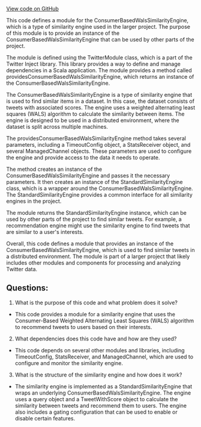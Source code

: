 [View code on GitHub](https://github.com/misbahsy/the-algorithm/cr-mixer/server/src/main/scala/com/twitter/cr_mixer/module/similarity_engine/ConsumerBasedWalsSimilarityEngineModule.scala)

This code defines a module for the ConsumerBasedWalsSimilarityEngine, which is a type of similarity engine used in the larger project. The purpose of this module is to provide an instance of the ConsumerBasedWalsSimilarityEngine that can be used by other parts of the project. 

The module is defined using the TwitterModule class, which is a part of the Twitter Inject library. This library provides a way to define and manage dependencies in a Scala application. The module provides a method called providesConsumerBasedWalsSimilarityEngine, which returns an instance of the ConsumerBasedWalsSimilarityEngine.

The ConsumerBasedWalsSimilarityEngine is a type of similarity engine that is used to find similar items in a dataset. In this case, the dataset consists of tweets with associated scores. The engine uses a weighted alternating least squares (WALS) algorithm to calculate the similarity between items. The engine is designed to be used in a distributed environment, where the dataset is split across multiple machines.

The providesConsumerBasedWalsSimilarityEngine method takes several parameters, including a TimeoutConfig object, a StatsReceiver object, and several ManagedChannel objects. These parameters are used to configure the engine and provide access to the data it needs to operate.

The method creates an instance of the ConsumerBasedWalsSimilarityEngine and passes it the necessary parameters. It then creates an instance of the StandardSimilarityEngine class, which is a wrapper around the ConsumerBasedWalsSimilarityEngine. The StandardSimilarityEngine provides a common interface for all similarity engines in the project.

The module returns the StandardSimilarityEngine instance, which can be used by other parts of the project to find similar tweets. For example, a recommendation engine might use the similarity engine to find tweets that are similar to a user's interests. 

Overall, this code defines a module that provides an instance of the ConsumerBasedWalsSimilarityEngine, which is used to find similar tweets in a distributed environment. The module is part of a larger project that likely includes other modules and components for processing and analyzing Twitter data.
## Questions: 
 1. What is the purpose of this code and what problem does it solve?
- This code provides a module for a similarity engine that uses the Consumer-Based Weighted Alternating Least Squares (WALS) algorithm to recommend tweets to users based on their interests.

2. What dependencies does this code have and how are they used?
- This code depends on several other modules and libraries, including TimeoutConfig, StatsReceiver, and ManagedChannel, which are used to configure and monitor the similarity engine.

3. What is the structure of the similarity engine and how does it work?
- The similarity engine is implemented as a StandardSimilarityEngine that wraps an underlying ConsumerBasedWalsSimilarityEngine. The engine uses a query object and a TweetWithScore object to calculate the similarity between tweets and recommend them to users. The engine also includes a gating configuration that can be used to enable or disable certain features.